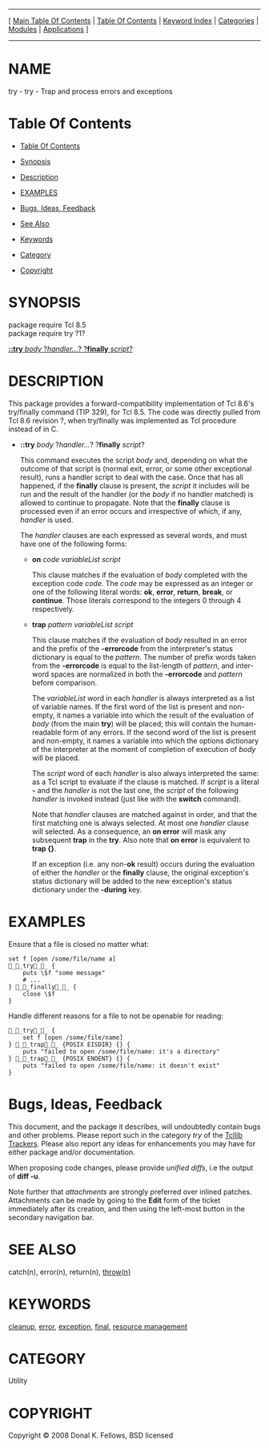 
[//000000001]: # (try \- Forward compatibility implementation of \[try\])
[//000000002]: # (Generated from file 'tcllib\_try\.man' by tcllib/doctools with format 'markdown')
[//000000003]: # (Copyright &copy; 2008 Donal K\. Fellows, BSD licensed)
[//000000004]: # (try\(n\) 1 tcllib "Forward compatibility implementation of \[try\]")

<hr> [ <a href="../../../../toc.md">Main Table Of Contents</a> &#124; <a
href="../../../toc.md">Table Of Contents</a> &#124; <a
href="../../../../index.md">Keyword Index</a> &#124; <a
href="../../../../toc0.md">Categories</a> &#124; <a
href="../../../../toc1.md">Modules</a> &#124; <a
href="../../../../toc2.md">Applications</a> ] <hr>

# NAME

try \- try \- Trap and process errors and exceptions

# <a name='toc'></a>Table Of Contents

  - [Table Of Contents](#toc)

  - [Synopsis](#synopsis)

  - [Description](#section1)

  - [EXAMPLES](#section2)

  - [Bugs, Ideas, Feedback](#section3)

  - [See Also](#seealso)

  - [Keywords](#keywords)

  - [Category](#category)

  - [Copyright](#copyright)

# <a name='synopsis'></a>SYNOPSIS

package require Tcl 8\.5  
package require try ?1?  

[__::try__ *body* ?*handler\.\.\.*? ?__finally__ *script*?](#1)  

# <a name='description'></a>DESCRIPTION

This package provides a forward\-compatibility implementation of Tcl 8\.6's
try/finally command \(TIP 329\), for Tcl 8\.5\. The code was directly pulled from
Tcl 8\.6 revision ?, when try/finally was implemented as Tcl procedure instead of
in C\.

  - <a name='1'></a>__::try__ *body* ?*handler\.\.\.*? ?__finally__ *script*?

    This command executes the script *body* and, depending on what the outcome
    of that script is \(normal exit, error, or some other exceptional result\),
    runs a handler script to deal with the case\. Once that has all happened, if
    the __finally__ clause is present, the *script* it includes will be
    run and the result of the handler \(or the *body* if no handler matched\) is
    allowed to continue to propagate\. Note that the __finally__ clause is
    processed even if an error occurs and irrespective of which, if any,
    *handler* is used\.

    The *handler* clauses are each expressed as several words, and must have
    one of the following forms:

      * __on__ *code variableList script*

        This clause matches if the evaluation of *body* completed with the
        exception code *code*\. The *code* may be expressed as an integer or
        one of the following literal words: __ok__, __error__,
        __return__, __break__, or __continue__\. Those literals
        correspond to the integers 0 through 4 respectively\.

      * __trap__ *pattern variableList script*

        This clause matches if the evaluation of *body* resulted in an error
        and the prefix of the __\-errorcode__ from the interpreter's status
        dictionary is equal to the *pattern*\. The number of prefix words taken
        from the __\-errorcode__ is equal to the list\-length of *pattern*,
        and inter\-word spaces are normalized in both the __\-errorcode__ and
        *pattern* before comparison\.

        The *variableList* word in each *handler* is always interpreted as a
        list of variable names\. If the first word of the list is present and
        non\-empty, it names a variable into which the result of the evaluation
        of *body* \(from the main __try__\) will be placed; this will
        contain the human\-readable form of any errors\. If the second word of the
        list is present and non\-empty, it names a variable into which the
        options dictionary of the interpreter at the moment of completion of
        execution of *body* will be placed\.

        The *script* word of each *handler* is also always interpreted the
        same: as a Tcl script to evaluate if the clause is matched\. If
        *script* is a literal __\-__ and the *handler* is not the last
        one, the *script* of the following *handler* is invoked instead
        \(just like with the __switch__ command\)\.

        Note that *handler* clauses are matched against in order, and that the
        first matching one is always selected\. At most one *handler* clause
        will selected\. As a consequence, an __on error__ will mask any
        subsequent __trap__ in the __try__\. Also note that __on
        error__ is equivalent to __trap \{\}__\.

        If an exception \(i\.e\. any non\-__ok__ result\) occurs during the
        evaluation of either the *handler* or the __finally__ clause, the
        original exception's status dictionary will be added to the new
        exception's status dictionary under the __\-during__ key\.

# <a name='section2'></a>EXAMPLES

Ensure that a file is closed no matter what:

    set f [open /some/file/name a]
    __try__ {
        puts \$f "some message"
        # ...
    } __finally__ {
        close \$f
    }

Handle different reasons for a file to not be openable for reading:

    __try__ {
        set f [open /some/file/name]
    } __trap__ {POSIX EISDIR} {} {
        puts "failed to open /some/file/name: it's a directory"
    } __trap__ {POSIX ENOENT} {} {
        puts "failed to open /some/file/name: it doesn't exist"
    }

# <a name='section3'></a>Bugs, Ideas, Feedback

This document, and the package it describes, will undoubtedly contain bugs and
other problems\. Please report such in the category *try* of the [Tcllib
Trackers](http://core\.tcl\.tk/tcllib/reportlist)\. Please also report any ideas
for enhancements you may have for either package and/or documentation\.

When proposing code changes, please provide *unified diffs*, i\.e the output of
__diff \-u__\.

Note further that *attachments* are strongly preferred over inlined patches\.
Attachments can be made by going to the __Edit__ form of the ticket
immediately after its creation, and then using the left\-most button in the
secondary navigation bar\.

# <a name='seealso'></a>SEE ALSO

catch\(n\), error\(n\), return\(n\), [throw\(n\)](tcllib\_throw\.md)

# <a name='keywords'></a>KEYWORDS

[cleanup](\.\./\.\./\.\./\.\./index\.md\#cleanup),
[error](\.\./\.\./\.\./\.\./index\.md\#error),
[exception](\.\./\.\./\.\./\.\./index\.md\#exception),
[final](\.\./\.\./\.\./\.\./index\.md\#final), [resource
management](\.\./\.\./\.\./\.\./index\.md\#resource\_management)

# <a name='category'></a>CATEGORY

Utility

# <a name='copyright'></a>COPYRIGHT

Copyright &copy; 2008 Donal K\. Fellows, BSD licensed
